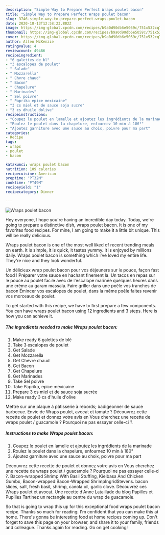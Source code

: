 ```yaml
---
description: "Simple Way to Prepare Perfect Wraps poulet bacon"
title: "Simple Way to Prepare Perfect Wraps poulet bacon"
slug: 3746-simple-way-to-prepare-perfect-wraps-poulet-bacon
date: 2020-10-13T12:58:23.802Z
image: https://img-global.cpcdn.com/recipes/b9a0d90db6e5059c/751x532cq70/wraps-poulet-bacon-photo-principale-de-la-recette.jpg
thumbnail: https://img-global.cpcdn.com/recipes/b9a0d90db6e5059c/751x532cq70/wraps-poulet-bacon-photo-principale-de-la-recette.jpg
cover: https://img-global.cpcdn.com/recipes/b9a0d90db6e5059c/751x532cq70/wraps-poulet-bacon-photo-principale-de-la-recette.jpg
author: Allen McKenzie
ratingvalue: 4
reviewcount: 49486
recipeingredient:
- "6 galettes de bl"
- "3 escalopes de poulet"
- " Salade"
- " Mozzarella"
- " Chvre chaud"
- " Bacon"
- " Chapelure"
- " Marinades"
- " Sel poivre"
- " Paprika epice mexicaine"
- "3 cs miel et de sauce soja sucre"
- "3 cs dhuile dolive"
recipeinstructions:
- "Coupez le poulet en lamelle et ajoutez les ingrédients de la marinade"
- "Roulez le poulet dans la chapelure, enfournez 10 min à 180°"
- "Ajoutez garniture avec une sauce au choix, poivre pour ma part"
categories:
- Recipe
tags:
- wraps
- poulet
- bacon

katakunci: wraps poulet bacon 
nutrition: 109 calories
recipecuisine: American
preptime: "PT32M"
cooktime: "PT49M"
recipeyield: "1"
recipecategory: Dinner

---
```



![Wraps poulet bacon](https://img-global.cpcdn.com/recipes/b9a0d90db6e5059c/751x532cq70/wraps-poulet-bacon-photo-principale-de-la-recette.jpg)

Hey everyone, I hope you're having an incredible day today. Today, we're going to prepare a distinctive dish, wraps poulet bacon. It is one of my favorites food recipes. For mine, I am going to make it a little bit unique. This will be really delicious.

Wraps poulet bacon is one of the most well liked of recent trending meals on earth. It is simple, it is quick, it tastes yummy. It is enjoyed by millions daily. Wraps poulet bacon is something which I've loved my entire life. They're nice and they look wonderful.

Un délicieux wrap poulet bacon pour vos déjeuners sur le pouce, façon fast food ! Préparer votre sauce en hachant finement la. Un tacos en repas sur le pouce au poulet facile avec de l&#39;escalope marinée quelques heures dans une crème au garam massala. Faire griller dans une poêle vos tranches de bacon Émincer vos escalopes de poulet, dans la même poêle faites revenir vos morceaux de poulet.


To get started with this recipe, we have to first prepare a few components. You can have wraps poulet bacon using 12 ingredients and 3 steps. Here is how you can achieve it.

<!--inarticleads1-->

##### The ingredients needed to make Wraps poulet bacon:

1. Make ready 6 galettes de blé
1. Take 3 escalopes de poulet
1. Get  Salade
1. Get  Mozzarella
1. Get  Chèvre chaud
1. Get  Bacon
1. Get  Chapelure
1. Get  Marinades
1. Take  Sel poivre
1. Take  Paprika, epice mexicaine
1. Prepare 3 cs miel et de sauce soja sucrée
1. Make ready 3 cs d&#39;huile d&#39;olive


Mettre sur une plaque à pâtisserie à rebords; badigeonner de sauce barbecue. Envie de Wraps poulet, avocat et tomate ? Découvrez cette recette de poulet et donnez votre avis en Vous cherchez une recette de wraps poulet / guacamole ? Pourquoi ne pas essayer celle-ci ?. 

<!--inarticleads2-->

##### Instructions to make Wraps poulet bacon:

1. Coupez le poulet en lamelle et ajoutez les ingrédients de la marinade
1. Roulez le poulet dans la chapelure, enfournez 10 min à 180°
1. Ajoutez garniture avec une sauce au choix, poivre pour ma part


Découvrez cette recette de poulet et donnez votre avis en Vous cherchez une recette de wraps poulet / guacamole ? Pourquoi ne pas essayer celle-ci ?. Bacon-wrapped Shrimp With Basil Stuffing, Kielbasa And Chicken Gumbo, Bacon-wrapped Bacon-Wrapped ShrimpIngridStevens. bacon slices, salt, fresh basil, shrimp, canola oil, garlic clove. Découvrez ces Wraps poulet et avocat. Une recette d&#39;Anne Lataillade du blog Papilles et Pupilles Tartinez un rectangle au centre du wrap de guacamole. 

So that is going to wrap this up for this exceptional food wraps poulet bacon recipe. Thanks so much for reading. I'm confident that you can make this at home. There's gonna be interesting food at home recipes coming up. Don't forget to save this page on your browser, and share it to your family, friends and colleague. Thanks again for reading. Go on get cooking!

